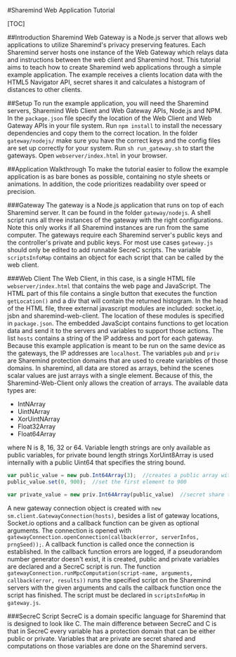 #Sharemind Web Application Tutorial

[TOC]

##Introduction
Sharemind Web Gateway is a Node.js server that allows web applications to utilize Sharemind's privacy preserving features. Each Sharemind server hosts one instance of the Web Gateway which relays data and instructions between the web client and Sharemind host.
This tutorial aims to teach how to create Sharemind web applications through a simple example application. The example receives a clients location data with the HTML5 Navigator API, secret shares it and calculates a histogram of distances to other clients.

##Setup
To run the example application, you will need the Sharemind servers, Sharemind Web Client and Web Gateway APIs, Node.js and NPM.
In the `package.json` file specify the location of the Web Client and Web Gateway APIs in your file system. Run `npm install` to install the necessary dependencies and copy them to the correct location.
In the folder `gateway/nodejs/` make sure you have the correct keys and the config files are set up correctly for your system. Run `sh run_gateway.sh` to start the gateways. Open `webserver/index.html` in your browser.

##Application Walkthrough
To make the tutorial easier to follow the example application is as bare bones as possible, containing no style sheets or animations. In addition, the code prioritizes readability over speed or precision.

###Gateway
The gateway is a Node.js application that runs on top of each Sharemind server. It can be found in the folder `gateway/nodejs`. A shell script runs all three instances of the gateway with the right configurations. Note this only works if all Sharemind instances are run from the same computer.
The gateways require each Sharemind server's public keys and the controller's private and public keys.
For most use cases `gateway.js` should only be edited to add runnable SecreC scripts. The variable `scriptsInfoMap` contains an object for each script that can be called by the web client.

###Web Client
The Web Client, in this case, is a single HTML file `webserver/index.html` that contains the web page and JavaScript.
The HTML part of this file contains a single button that executes the function `getLocation()` and a div that will contain the returned histogram.
In the head of the HTML file, three external javascript modules are included: socket.io, jsbn and sharemind-web-client. The location of these modules is specified in `package.json`.
The embedded JavaScipt contains functions to get location data and send it to the servers and variables to support those actions. The list `hosts` contains a string of the IP address and port for each gateway. Because this example application is meant to be run on the same device as the gateways, the IP addresses are `localhost`. The variables `pub` and `priv` are Sharemind protection domains that are used to create variables of those domains.
In sharemind, all data are stored as arrays, behind the scenes scalar values are just arrays with a single element. Because of this, the Sharemind-Web-Client only allows the creation of arrays. The available data types are:

* IntNArray
* UintNArray
* XorUintNArray
* Float32Array
* Float64Array

where N is 8, 16, 32 or 64. Variable length strings are only available as public variables, for private bound length strings XorUint8Array is used internally with a public Uint64 that specifies the string bound.
```javascript
var public_value = new pub.Int64Array(3);  //creates a public array with 3 elements
public_value.set(0, 900);  //set the first element to 900

var private_value = new priv.Int64Array(public_value)  //secret share the public array
```
A new gateway connection object is created with `new sm.client.GatewayConnection(hosts)`, besides a list of gateway locations, Socket.io options and a callback function can be given as optional arguments. The connection is opened with `gatewayConnection.openConnection(callback(error, serverInfos, prngSeed));`. A callback function is called once the connection is established. In the callback function errors are logged, if a pseudorandom number generator doesn't exist, it is created, public and private variables are declared and a SecreC script is run. The function `gatewayConnection.runMpcComputation(script-name, arguments, callback(error, results))` runs the specified script on the Sharemind servers with the given arguments and calls the callback function once the script has finished. The script must be declared in `scriptsInfoMap` in `gateway.js`.

###SecreC Script
SecreC is a domain specific language for Sharemind that is designed to look like C. The main difference between SecreC and C is that in SecreC every variable has a protection domain that can be either public or private. Variables that are private are secret shared and computations on those variables are done on the Sharemind servers.
